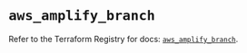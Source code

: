 # `aws_amplify_branch`

Refer to the Terraform Registry for docs: [`aws_amplify_branch`](https://registry.terraform.io/providers/hashicorp/aws/5.74.0/docs/resources/amplify_branch).
